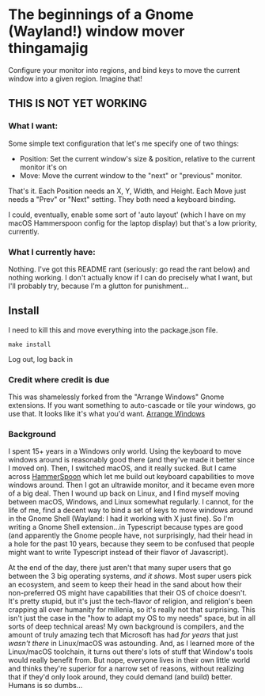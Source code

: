 # The beginnings of a Gnome (Wayland!) window mover thingamajig

Configure your monitor into regions, and bind keys to move the current window
into a given region. Imagine that!

## THIS IS NOT YET WORKING

### What I want:

Some simple text configuration that let's me specify one of two things:

- Position: Set the current window's size & position, relative to the current
  monitor it's on
- Move: Move the current window to the "next" or "previous" monitor.

That's it. Each Position needs an X, Y, Width, and Height. Each Move just needs
a "Prev" or "Next" setting. They both need a keyboard binding.

I could, eventually, enable some sort of 'auto layout' (which I have on my macOS
Hammerspoon config for the laptop display) but that's a low priority, currently.

### What I currently have:

Nothing. I've got this README rant (seriously: go read the rant below) and
nothing working. I don't actually know if I can do precisely what I want, but
I'll probably try, because I'm a glutton for punishment...

## Install

I need to kill this and move everything into the package.json file.

```
make install
```

Log out, log back in

### Credit where credit is due

This was shamelessly forked from the "Arrange Windows" Gnome extensions. If you
want something to auto-cascade or tile your windows, go use that. It looks like
it's what you'd want.
[Arrange Windows](https://extensions.gnome.org/extension/1604/arrange-windows/)

### Background

I spent 15+ years in a Windows only world. Using the keyboard to move windows
around is reasonably good there (and they've made it better since I moved on).
Then, I switched macOS, and it really sucked. But I came across
[HammerSpoon](https://hammerspoon.org) which let me build out keyboard
capabilities to move windows around. Then I got an ultrawide monitor, and it
became even more of a big deal. Then I wound up back on Linux, and I find myself
moving between macOS, Windows, and Linux somewhat regularly. I cannot, for the
life of me, find a decent way to bind a set of keys to move windows around in
the Gnome Shell (Wayland: I had it working with X just fine). So I'm writing a
Gnome Shell extension...in Typescript because types are good (and apparently the
Gnome people have, not surprisingly, had their head in a hole for the past 10
years, because they seem to be confused that people might want to write
Typescript instead of their flavor of Javascript).

At the end of the day, there just aren't that many super users that go between
the 3 big operating systems, _and it shows_. Most super users pick an ecosystem,
and seem to keep their head in the sand about how their non-preferred OS might
have capabilities that their OS of choice doesn't. It's pretty stupid, but it's
just the tech-flavor of religion, and religion's been crapping all over humanity
for millenia, so it's really not that surprising. This isn't just the case in
the "how to adapt my OS to my needs" space, but in all sorts of deep technical
areas! My own background is compilers, and the amount of truly amazing tech that
Microsoft has had _for years_ that just _wasn't there_ in Linux/macOS was
astounding. And, as I learned more of the Linux/macOS toolchain, it turns out
there's lots of stuff that Window's tools would really benefit from. But nope,
everyone lives in their own little world and thinks they're superior for a
narrow set of reasons, without realizing that if they'd only look around, they
could demand (and build) better. Humans is so dumbs...
